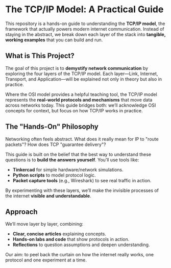 # The TCP/IP Model: A Practical Guide  

This repository is a hands-on guide to understanding the **TCP/IP model**, the framework that actually powers modern internet communication. Instead of staying in the abstract, we break down each layer of the stack into **tangible, working examples** that you can build and run.  

## What is This Project?  
The goal of this project is to **demystify network communication** by exploring the four layers of the TCP/IP model. Each layer—Link, Internet, Transport, and Application—will be explained not only in theory but also in practice.  

Where the OSI model provides a helpful teaching tool, the TCP/IP model represents the **real-world protocols and mechanisms** that move data across networks today. This guide bridges both: we’ll acknowledge OSI concepts for context, but focus on how TCP/IP works in practice.  

## The "Hands-On" Philosophy  
Networking often feels abstract. What does it really mean for IP to "route packets"? How does TCP "guarantee delivery"?  

This guide is built on the belief that the best way to understand these questions is to **build the answers yourself**. You’ll use tools like:  
- **Tinkercad** for simple hardware/network simulations.  
- **Python scripts** to model protocol logic.  
- **Packet capture tools** (e.g., Wireshark) to see real traffic in action.  

By experimenting with these layers, we’ll make the invisible processes of the internet **visible and understandable**.  

## Approach  
We’ll move layer by layer, combining:  
- **Clear, concise articles** explaining concepts.  
- **Hands-on labs and code** that show protocols in action.  
- **Reflections** to question assumptions and deepen understanding.  

Our aim: to peel back the curtain on how the internet really works, one protocol and one experiment at a time.  

